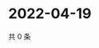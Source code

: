 # 2022-04-19

共 0 条

<!-- BEGIN WEIBO -->
<!-- 最后更新时间 Tue Apr 19 2022 11:22:33 GMT+0800 (China Standard Time) -->

<!-- END WEIBO -->
